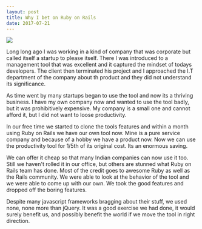 ```yaml
---
layout: post
title: Why I bet on Ruby on Rails
date: 2017-07-21
---
```


![](http://www.vizteams.com/wp-content/uploads/2013/05/ruby-on-rails.jpg)

Long long ago I was working in a kind of company that was corporate but called itself a startup to please itself.  There I was introduced to a management tool that was excellent and it captured the mindset of todays developers. The client then terminated his project and I approached the I.T department of the company about th product and they did not understand its significance.

As time went by many startups began to use the tool and now its a thriving business. I have my own company now and wanted to use the tool badly, but it was prohibitively expensive. My company is a small one and cannot afford it, but I did not want to loose productivity.

In our free time we started to  clone the tools features and within a month using Ruby on Rails we have our own tool now. Mine is a pure service company and because of a hobby we have a product now. Now we can use the productivity tool for 1/5th of its original cost. Its an enormous saving.

We can offer it cheap so that many Indian companies can now use it too.  Still we haven't rolled it in our office, but others are stunned what Ruby on Rails team has done. Most of the credit goes to awesome Ruby as well as the Rails community. We were able to look at the behavior of the tool and we were able to come up with our own. We took the good features and dropped off the boring features.

Despite many javascript frameworks bragging about their stuff, we used none, none more than jQuery. It was a good exercise we had done, it would surely benefit us, and possibly benefit the world if we move the tool in right direction.
